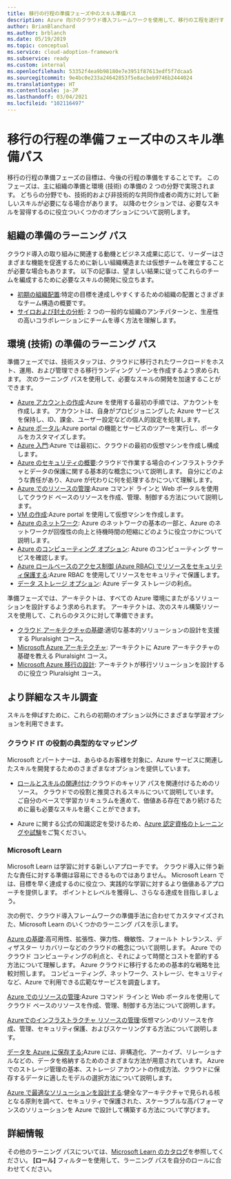 ```yaml
---
title: 移行の行程の準備フェーズ中のスキル準備パス
description: Azure 向けのクラウド導入フレームワークを使用して、移行の工程を遂行するうえで必要なスキルの構築方法を学習します。
author: BrianBlanchard
ms.author: brblanch
ms.date: 05/19/2019
ms.topic: conceptual
ms.service: cloud-adoption-framework
ms.subservice: ready
ms.custom: internal
ms.openlocfilehash: 53352f4ea9b98180e7e3951f87613edf5f7dcaa5
ms.sourcegitcommit: 9e4bc0e233a24642853f5e8acbeb9746b2444024
ms.translationtype: HT
ms.contentlocale: ja-JP
ms.lasthandoff: 03/04/2021
ms.locfileid: "102116497"
---
```

# <a name="skills-readiness-path-during-the-readiness-phase-of-a-migration-journey"></a>移行の行程の準備フェーズ中のスキル準備パス

移行の行程の準備フェーズの目標は、今後の行程の準備をすることです。 このフェーズは、主に組織の準備と環境 (技術) の準備の 2 つの分野で実現されます。 どちらの分野でも、技術的および非技術的な共同作成者の両方に対して新しいスキルが必要になる場合があります。 以降のセクションでは、必要なスキルを習得するのに役立ついくつかのオプションについて説明します。

## <a name="organizational-readiness-learning-paths"></a>組織の準備のラーニング パス

クラウド導入の取り組みに関連する動機とビジネス成果に応じて、リーダーはさまざまな機能を促進するために新しい組織構造または仮想チームを確立することが必要な場合もあります。 以下の記事は、望ましい結果に従ってこれらのチームを編成するために必要なスキルの開発に役立ちます。

- [初期の組織配置](./index.md):特定の目標を達成しやすくするための組織の配置とさまざまなチーム構造の概要です。
- [サイロおよび封土の分析](../organize/fiefdoms-silos.md): 2 つの一般的な組織のアンチパターンと、生産性の高いコラボレーションにチームを導く方法を理解します。

## <a name="environmental-technical-readiness-learning-paths"></a>環境 (技術) の準備のラーニング パス

準備フェーズでは、技術スタッフは、クラウドに移行されたワークロードをホスト、運用、および管理できる移行ランディング ゾーンを作成するよう求められます。 次のラーニング パスを使用して、必要なスキルの開発を加速することができます。

- [Azure アカウントの作成](/learn/modules/create-an-azure-account/):Azure を使用する最初の手順では、アカウントを作成します。 アカウントは、自身がプロビジョニングした Azure サービスを保持し、ID、課金、ユーザー設定などの個人的設定を処理します。
- [Azure ポータル](/learn/modules/tour-azure-portal/):Azure portal の機能とサービスのツアーを実行し、ポータルをカスタマイズします。
- [Azure 入門](/learn/modules/intro-to-azure-fundamentals/):Azure では最初に、クラウドの最初の仮想マシンを作成し構成します。
- [Azure のセキュリティの概要](/learn/modules/protect-against-security-threats-azure/):クラウドで作業する場合のインフラストラクチャとデータの保護に関する基本的な概念について説明します。 自分にどのような責任があり、Azure が代わりに何を処理するかについて理解します。
- [Azure でのリソースの管理](/learn/paths/manage-resources-in-azure/):Azure コマンド ラインと Web ポータルを使用してクラウド ベースのリソースを作成、管理、制御する方法について説明します。
- [VM の作成](/learn/modules/create-windows-virtual-machine-in-azure/):Azure portal を使用して仮想マシンを作成します。
- [Azure のネットワーク](/learn/modules/azure-networking-fundamentals/): Azure のネットワークの基本の一部と、Azure のネットワークが回復性の向上と待機時間の短縮にどのように役立つかについて説明します。
- [Azure のコンピューティング オプション](/learn/modules/azure-compute-fundamentals/): Azure のコンピューティング サービスを確認します。
- [Azure ロールベースのアクセス制御 (Azure RBAC) でリソースをセキュリティ保護する](/learn/modules/secure-azure-resources-with-rbac/):Azure RBAC を使用してリソースをセキュリティで保護します。
- [データ ストレージ オプション](/learn/modules/azure-database-fundamentals/): Azure データ ストレージの利点。

準備フェーズでは、アーキテクトは、すべての Azure 環境にまたがるソリューションを設計するよう求められます。 アーキテクトは、次のスキル構築リソースを使用して、これらのタスクに対して準備できます。

- [クラウド アーキテクチャの基礎](https://www.pluralsight.com/courses/cloud-architecture-foundations):適切な基本的ソリューションの設計を支援する Pluralsight コース。
- [Microsoft Azure アーキテクチャ](https://www.pluralsight.com/courses/cloud-architecture-foundations): アーキテクトに Azure アーキテクチャの基礎を教える Pluralsight コース。
- [Microsoft Azure 移行の設計](https://www.pluralsight.com/courses/cloud-architecture-foundations): アーキテクトが移行ソリューションを設計するのに役立つ Pluralsight コース。

## <a name="deeper-skills-exploration"></a>より詳細なスキル調査

スキルを伸ばすために、これらの初期のオプション以外にさまざまな学習オプションを利用できます。

### <a name="typical-mappings-of-cloud-it-roles"></a>クラウド IT の役割の典型的なマッピング

Microsoft とパートナーは、あらゆるお客様を対象に、Azure サービスに関連したスキルを開発するためのさまざまなオプションを提供しています。

- [ロールとスキルの関連付け](../plan/suggested-skills.md):クラウドのキャリア パスを関連付けるためのリソース。 クラウドでの役割と推奨されるスキルについて説明しています。 ご自分のペースで学習カリキュラムを進めて、価値ある存在であり続けるために最も必要なスキルを磨くことができます。

- Azure に関する公式の知識認定を受けるため、[Azure 認定資格のトレーニングや試験](/learn/certifications/)をご覧ください。

### <a name="microsoft-learn"></a>Microsoft Learn

Microsoft Learn は学習に対する新しいアプローチです。 クラウド導入に伴う新たな責任に対する準備は容易にできるものではありません。 Microsoft Learn では、目標を早く達成するのに役立つ、実践的な学習に対するより価値あるアプローチを提供します。 ポイントとレベルを獲得し、さらなる達成を目指しましょう。

次の例で、クラウド導入フレームワークの準備手法に合わせてカスタマイズされた、Microsoft Learn のいくつかのラーニング パスを示します。

[Azure の基礎](/learn/paths/az-900-describe-cloud-concepts/):高可用性、拡張性、弾力性、機敏性、フォールト トレランス、ディザスター リカバリーなどのクラウドの概念について説明します。 Azure でのクラウド コンピューティングの利点と、それによって時間とコストを節約する方法について理解します。 Azure クラウドに移行するための基本的な戦略を比較対照します。 コンピューティング、ネットワーク、ストレージ、セキュリティなど、Azure で利用できる広範なサービスを調査します。

[Azure でのリソースの管理](/learn/modules/control-and-organize-with-azure-resource-manager/):Azure コマンド ラインと Web ポータルを使用してクラウド ベースのリソースを作成、管理、制御する方法について説明します。

[Azureでのインフラストラクチャ リソースの管理](/learn/paths/administer-infrastructure-resources-in-azure/):仮想マシンのリソースを作成、管理、セキュリティ保護、およびスケーリングする方法について説明します。

[データを Azure に保存する:](/learn/paths/store-data-in-azure/)Azure には、非構造化、アーカイブ、リレーショナルなどの、データを格納するためのさまざまな方法が用意されています。 Azure でのストレージ管理の基本、ストレージ アカウントの作成方法、クラウドに保存するデータに適したモデルの選択方法について説明します。

[Azure で最適なソリューションを設計する](/learn/paths/azure-well-architected-framework/):健全なアーキテクチャで見られる核となる原則を調べて、セキュリティで保護された、スケーラブルな高パフォーマンスのソリューションを Azure で設計して構築する方法について学びます。

## <a name="learn-more"></a>詳細情報

その他のラーニング パスについては、[Microsoft Learn のカタログ](/learn/browse/)を参照してください。 **[ロール]** フィルターを使用して、ラーニング パスを自分のロールに合わせてください。
